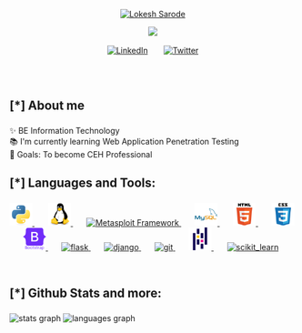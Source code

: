 
<!--
**LuckyVirus1432/LuckyVirus1432** is a ✨ _special_ ✨ repository because its `README.md` (this file) appears on your GitHub profile.

Here are some ideas to get you started:

- 🔭 I’m currently working on ...
- 🌱 I’m currently learning ...
- 👯 I’m looking to collaborate on ...
- 🤔 I’m looking for help with ...
- 💬 Ask me about ...
- 📫 How to reach me: ...
- 😄 Pronouns: ...
- ⚡ Fun fact: ...
-->


<p align="center">
  <a href="https://github.com/LuckyVirus1432">
    <img src="https://github.com/LuckyVirus1432/logos/blob/3f192cdb694a91f13ba7f6039677d6caca0ec61a/githubnamewhite.png" alt="Lokesh Sarode" /></a>
</p>

<p align="center">
  <!-- Typing SVG by DenverCoder1 - https://github.com/DenverCoder1/readme-typing-svg -->
 <a href="https://github.com/LuckyVirus1432">
  <img src="https://readme-typing-svg.demolab.com/?lines=Cybersecurity%20Expert%20and%20Penetration%20Tester;Experienced%20Python%20Developer;Always%20learning%20new%20things&font=Fira%20Code&center=true&width=600&height=45&color=f75c7e&vCenter=true&pause=1000&size=22" />
</a>
</p>

<!-- Social icons section -->
<p align="center">
  <a href="https://www.linkedin.com/in/lokesh-sarode/" target="_blank"><img width="32px" alt="LinkedIn" title="LinkedIn" src="https://github.com/LuckyVirus1432/logos/blob/281db4d46f0e4ad7f28c760236d357c792daa7e8/linkedin.png"/></a>
  &#8287;&#8287;&#8287;&#8287;&#8287;
  <a href="https://twitter.com/DarkVenomLS" target="_blank"><img width="32px" alt="Twitter" title="Twitter" src="https://github.com/LuckyVirus1432/logos/blob/281db4d46f0e4ad7f28c760236d357c792daa7e8/twitter.png"/></a>
<!--   &#8287;&#8287;&#8287;&#8287;&#8287;
  <a href="https://discord.gg/fPrdqh3Zfu" alt="Discord" title="Dev Pro Tips Discord Server"><img width="32px" src=""/></a> -->
<!--   &#8287;&#8287;&#8287;&#8287;&#8287;
  <a href="https://dev.to/denvercoder1"><img width="32px" alt="Dev.to" title="DenverCoder1 Dev.to" src=""></a>
  &#8287;&#8287;&#8287;&#8287;&#8287;
  <a href="https://ko-fi.com/jlawrence"><img width="32px" alt="Ko-fi" title="Buy me a coffee" src=""/></a> -->
<!--   &#8287;&#8287;&#8287;&#8287;&#8287;
  <a href="http://eyl327.mywebcommunity.org/promos/"><img width="32px" alt="Free Stuff" title="Free gifts for you" src="https://i.imgur.com/0uVwkoZ.png"/></a> -->
</p>
<h2></h2>

###
<br>
<h2 align="left">[*] About me</h2>

###

<p align="left">✨ BE Information Technology<br>📚 I'm currently learning Web Application Penetration Testing<br>🎯 Goals: To become CEH Professional</p>

###

<h2 align="left">[*] Languages and Tools:</h3>

###

<p align="left"> 
  <a href="https://www.python.org" target="_blank" rel="noreferrer"> 
    <img src="https://raw.githubusercontent.com/devicons/devicon/master/icons/python/python-original.svg" alt="python" width="40" height="40"/> 
  </a> 
  &#8287;&#8287;&#8287;&#8287;&#8287;
  <a href="https://www.linux.org/" target="_blank" rel="noreferrer">
    <img src="https://raw.githubusercontent.com/devicons/devicon/master/icons/linux/linux-original.svg" alt="linux" width="40" height="40"/> 
  </a> 
  &#8287;&#8287;&#8287;&#8287;&#8287;
  <a href="https://www.metasploit.com/" target="_blank" rel="noreferrer">
    <img src="https://w7.pngwing.com/pngs/122/777/png-transparent-metasploit-project-penetration-test-security-hacker-computer-security-shellcode-ruby-blue-angle-logo-thumbnail.png" alt="Metasploit Framework" width="40" height="40"/>
  </a>
   &#8287;&#8287;&#8287;&#8287;&#8287;
  <a href="https://www.mysql.com/" target="_blank" rel="noreferrer"> 
    <img src="https://raw.githubusercontent.com/devicons/devicon/master/icons/mysql/mysql-original-wordmark.svg" alt="mysql" width="40" height="40"/> 
  </a> 
  &#8287;&#8287;&#8287;&#8287;&#8287;
  <a href="https://www.w3.org/html/" target="_blank" rel="noreferrer"> 
    <img src="https://raw.githubusercontent.com/devicons/devicon/master/icons/html5/html5-original-wordmark.svg" alt="html5" width="40" height="40"/> 
  </a>
  &#8287;&#8287;&#8287;&#8287;&#8287;
  <a href="https://www.w3schools.com/css/" target="_blank" rel="noreferrer"> 
    <img src="https://raw.githubusercontent.com/devicons/devicon/master/icons/css3/css3-original-wordmark.svg" alt="css3" width="40" height="40"/> 
  </a> 
  &#8287;&#8287;&#8287;&#8287;&#8287;
  <a href="https://getbootstrap.com" target="_blank" rel="noreferrer"> 
    <img src="https://raw.githubusercontent.com/devicons/devicon/master/icons/bootstrap/bootstrap-plain-wordmark.svg" alt="bootstrap" width="40" height="40"/> 
  </a> 
  &#8287;&#8287;&#8287;&#8287;&#8287;
   <a href="https://flask.palletsprojects.com/" target="_blank" rel="noreferrer"> 
     <img src="https://www.vectorlogo.zone/logos/pocoo_flask/pocoo_flask-icon.svg" alt="flask" width="40" height="40"/> 
   </a> 
  &#8287;&#8287;&#8287;&#8287;&#8287;
  <a href="https://www.djangoproject.com/" target="_blank" rel="noreferrer">
    <img src="https://cdn.worldvectorlogo.com/logos/django.svg" alt="django" width="40" height="40"/>
  </a> 
  &#8287;&#8287;&#8287;&#8287;&#8287;
  <a href="https://git-scm.com/" target="_blank" rel="noreferrer">
    <img src="https://www.vectorlogo.zone/logos/git-scm/git-scm-icon.svg" alt="git" width="40" height="40"/>
  </a>
  &#8287;&#8287;&#8287;&#8287;&#8287;
  <a href="https://pandas.pydata.org/" target="_blank" rel="noreferrer"> 
    <img src="https://raw.githubusercontent.com/devicons/devicon/2ae2a900d2f041da66e950e4d48052658d850630/icons/pandas/pandas-original.svg" alt="pandas" width="40" height="40"/>
  </a>
  &#8287;&#8287;&#8287;&#8287;&#8287;
  <a href="https://scikit-learn.org/" target="_blank" rel="noreferrer">
    <img src="https://upload.wikimedia.org/wikipedia/commons/0/05/Scikit_learn_logo_small.svg" alt="scikit_learn" width="40" height="40"/>
  </a>
</p>


<br>
<h2 align="left">[*] Github Stats and more:</h2>

###

<div>
  <img style=";" src="https://github-readme-stats.vercel.app/api?username=luckyvirus1432&hide_title=false&hide_rank=false&show_icons=true&include_all_commits=true&count_private=true&disable_animations=false&theme=dracula&locale=en&hide_border=false" height="150" alt="stats graph"  />
  <img style="align:right;" src="https://github-readme-stats.vercel.app/api/top-langs?username=luckyvirus1432&locale=en&hide_title=false&layout=compact&card_width=320&langs_count=5&theme=dracula&hide_border=false" height="150" alt="languages graph"  />
</div>





